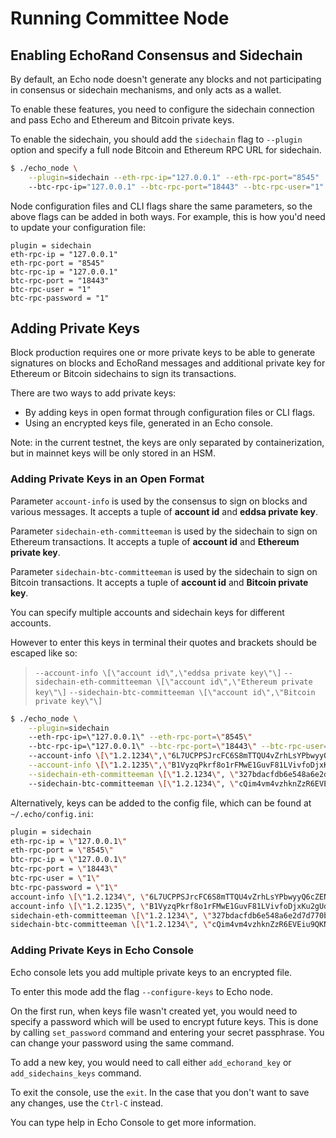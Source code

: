 # Running Committee Node

## Enabling EchoRand Consensus and Sidechain

By default, an Echo node doesn't generate any blocks and not participating in consensus or sidechain mechanisms, and only acts as a wallet.

To enable these features, you need to configure the sidechain connection and pass Echo and Ethereum and Bitcoin private keys.

To enable the sidechain, you should add the `sidechain` flag to `--plugin` option and specify a full node Bitcoin and Ethereum RPC URL for sidechain.

```bash
$ ./echo_node \
    --plugin=sidechain --eth-rpc-ip="127.0.0.1" --eth-rpc-port="8545"
    --btc-rpc-ip="127.0.0.1" --btc-rpc-port="18443" --btc-rpc-user="1" --btc-rpc-password="1"
```

Node configuration files and CLI flags share the same parameters, so the above flags can be added in both ways. For example, this is how you'd need to update your configuration file:

```text
plugin = sidechain
eth-rpc-ip = "127.0.0.1"
eth-rpc-port = "8545"
btc-rpc-ip = "127.0.0.1"
btc-rpc-port = "18443"
btc-rpc-user = "1"
btc-rpc-password = "1"
```
## Adding Private Keys

Block production requires one or more private keys to be able to generate signatures on blocks and EchoRand messages and additional private key for Ethereum or Bitcoin sidechains to sign its transactions.

There are two ways to add private keys:

* By adding keys in open format through configuration files or CLI flags.
* Using an encrypted keys file, generated in an Echo console.

Note: in the current testnet, the keys are only separated by containerization, but in mainnet keys will be only stored in an HSM.

### Adding Private Keys in an Open Format

Parameter `account-info` is used by the consensus to sign on blocks and various messages. It accepts a tuple of **account id** and **eddsa private key**.

Parameter `sidechain-eth-committeeman` is used by the sidechain to sign on Ethereum transactions. It accepts a tuple of **account id** and **Ethereum private key**.

Parameter `sidechain-btc-committeeman` is used by the sidechain to sign on Bitcoin transactions. It accepts a tuple of **account id** and **Bitcoin private key**.

You can specify multiple accounts and sidechain keys for different accounts.

However to enter this keys in terminal their quotes and brackets should be escaped like so:

> `--account-info \[\"account id\",\"eddsa private key\"\]` `--sidechain-eth-committeeman \[\"account id\",\"Ethereum private key\"\]` `--sidechain-btc-committeeman \[\"account id\",\"Bitcoin private key\"\]`

```bash
$ ./echo_node \
    --plugin=sidechain
    --eth-rpc-ip=\"127.0.0.1\" --eth-rpc-port=\"8545\"
    --btc-rpc-ip=\"127.0.0.1\" --btc-rpc-port=\"18443\" --btc-rpc-user=\"1\" --btc-rpc-password=\"1\"
    --account-info \[\"1.2.1234\",\"6L7UCPPSJrcFC6S8mTTQU4vZrhLsYPbwyyQ6cZENevbJ\"\] \
    --account-info \[\"1.2.1235\",\"B1VyzqPkrf8o1rFMwE1GuvF81LVivfoDjxKu2gUdgBqs\"\] \
    --sidechain-eth-committeeman \[\"1.2.1234\", \"327bdacfdb6e548a6e2d7d770be94e11fa7234e58216865d5063fecfd6322f43\"\]
    --sidechain-btc-committeeman \[\"1.2.1234\", \"cQim4vm4vzhknZzR6EVEiu9QKN6CzyAP53M48Jj6XAMYgucGe8o9\"\]
```

Alternatively, keys can be added to the config file, which can be found at `~/.echo/config.ini`:

```bash
plugin = sidechain
eth-rpc-ip = \"127.0.0.1\"
eth-rpc-port = \"8545\"
btc-rpc-ip = \"127.0.0.1\"
btc-rpc-port = \"18443\"
btc-rpc-user = \"1\"
btc-rpc-password = \"1\"
account-info \[\"1.2.1234\", \"6L7UCPPSJrcFC6S8mTTQU4vZrhLsYPbwyyQ6cZENevbJ\"\]
account-info \[\"1.2.1235\", \"B1VyzqPkrf8o1rFMwE1GuvF81LVivfoDjxKu2gUdgBqs\"\]
sidechain-eth-committeeman \[\"1.2.1234\", \"327bdacfdb6e548a6e2d7d770be94e11fa7234e58216865d5063fecfd6322f43\"\]
sidechain-btc-committeeman \[\"1.2.1234\", \"cQim4vm4vzhknZzR6EVEiu9QKN6CzyAP53M48Jj6XAMYgucGe8o9\"\]
```

### Adding Private Keys in Echo Console

Echo console lets you add multiple private keys to an encrypted file.

To enter this mode add the flag `--configure-keys` to Echo node.

On the first run, when keys file wasn't created yet, you would need to specify a password which will be used to encrypt future keys. This is done by calling `set_password` command and entering your secret passphrase. You can change your password using the same command.

To add a new key, you would need to call either `add_echorand_key` or `add_sidechains_keys` command.

To exit the console, use the `exit`. In the case that you don't want to save any changes, use the `Ctrl-C` instead.

You can type help in Echo Console to get more information.

